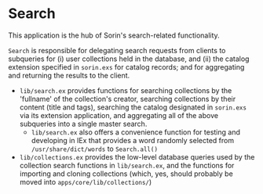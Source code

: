 # Search

This application is the hub of Sorin's search-related functionality. 

`Search` is responsible for delegating search requests from clients to subqueries for (i) user collections held in the database, and (ii) the catalog extension specified in `sorin.exs` for catalog records; and for aggregating and returning the results to the client.

* `lib/search.ex` provides functions for searching collections by the 'fullname' of the collection's creator, searching collections by their content (title and tags), searching the catalog designated in `sorin.exs` via its extension application, and aggregating all of the above subqueries into a single master search.
  * `lib/search.ex` also offers a convenience function for testing and developing in IEx that provides a word randomly selected from `/usr/share/dict/words` to `Search.all()`
* `lib/collections.ex` provides the low-level database queries used by the collection search functions in `lib/search.ex`, and the functions for importing and cloning collections (which, yes, should probably be moved into `apps/core/lib/collections/`)
